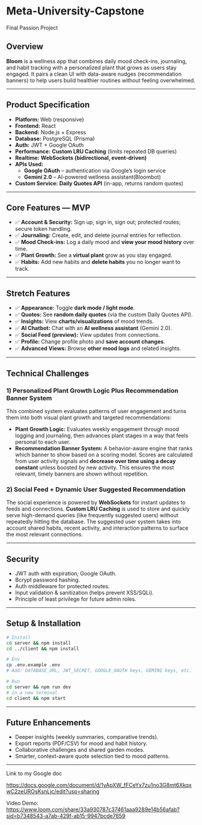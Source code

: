 # Meta-University-Capstone
Final Passion Project

## **Overview**

**Bloom** is a wellness app that combines daily mood check-ins, journaling, and habit tracking with a personalized plant that grows as users stay engaged. It pairs a clean UI with data-aware nudges (recommendation banners) to help users build healthier routines without feeling overwhelmed.

---

## **Product Specification**

* **Platform:** Web (responsive)
* **Frontend:** React
* **Backend:** Node.js + Express
* **Database:** PostgreSQL (Prisma)
* **Auth:** JWT + Google OAuth
* **Performance:** **Custom LRU Caching** (limits repeated DB queries)
* **Realtime:** **WebSockets (bidirectional, event-driven)**
* **APIs Used:**
    - **Google OAuth** – authentication via Google’s login service    
    - **Gemini 2.0** – AI-powered wellness assistant(Bloombot) 
* **Custom Service:** **Daily Quotes API** (in-app, returns random quotes)

---

## **Core Features — MVP**

* ✅ **Account & Security:** Sign up, sign in, sign out; protected routes; secure token handling.
* ✅ **Journaling:** Create, edit, and delete journal entries for reflection.
* ✅ **Mood Check-ins:** Log a daily mood and **view your mood history** over time.
* ✅ **Plant Growth:** See a **virtual plant** grow as you stay engaged.
* ✅ **Habits:** Add new habits and **delete habits** you no longer want to track.

---

## **Stretch Features**

* ✅ **Appearance:** Toggle **dark mode / light mode**.
* ✅ **Quotes:** See **random daily quotes** (via the custom Daily Quotes API).
* ✅ **Insights:** View **charts/visualizations** of mood trends.
* ✅ **AI Chatbot:** Chat with an **AI wellness assistant** (Gemini 2.0).
* ✅ **Social Feed (preview):** View updates from connections.
* ✅ **Profile:** Change profile photo and **save account changes**.
* ✅ **Advanced Views:** Browse **other mood logs** and related insights.

---

## **Technical Challenges**

### **1) Personalized Plant Growth Logic Plus Recommendation Banner System**
This combined system evaluates patterns of user engagement and turns them into both visual plant growth and targeted recommendations:  
- **Plant Growth Logic:** Evaluates weekly engagement through mood logging and journaling, then advances plant stages in a way that feels personal to each user.  
- **Recommendation Banner System:** A behavior-aware engine that ranks which banner to show based on a scoring model. Scores are calculated from user activity signals and **decrease over time using a decay constant** unless boosted by new activity. This ensures the most relevant, timely banners are shown without repetition.

### **2) Social Feed + Dynamic User Suggested Recommendation**
The social experience is powered by **WebSockets** for instant updates to feeds and connections. **Custom LRU Caching** is used to store and quickly serve high-demand queries (like frequently suggested users) without repeatedly hitting the database. The suggested user system takes into account shared habits, recent activity, and interaction patterns to surface the most relevant connections.

---

## **Security**

* JWT auth with expiration; Google OAuth.
* Bcrypt password hashing.
* Auth middleware for protected routes.
* Input validation & sanitization (helps prevent XSS/SQLi).
* Principle of least privilege for future admin roles.

---

## Setup & Installation 

```bash
# Install
cd server && npm install
cd ../client && npm install

# Env
cp .env.example .env
# Add: DATABASE_URL, JWT_SECRET, GOOGLE_OAUTH keys, GEMINI keys, etc.

# Run
cd server && npm run dev
# in a new terminal
cd client && npm start
```

---

## **Future Enhancements**

* Deeper insights (weekly summaries, comparative trends).
* Export reports (PDF/CSV) for mood and habit history.
* Collaborative challenges and shared garden modes.
* Smarter, context-aware quote selection tied to mood patterns.

---
Link to my Google doc

https://docs.google.com/document/d/1yApXW_fFCeYx7zu1no3G8mt6XkqxwC2zeUROsKsnLjc/edit?usp=sharing

Video Demo:
https://www.loom.com/share/33a930787c37461aaa9289e14b56afab?sid=b7348543-a7ab-429f-ab15-9947bcde7659
